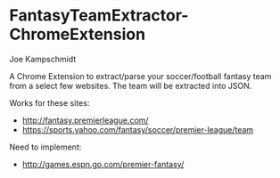FantasyTeamExtractor-ChromeExtension
====================================

Joe Kampschmidt

A Chrome Extension to extract/parse your soccer/football fantasy team from a select few websites. The team will be extracted into JSON.

Works for these sites:

 - <http://fantasy.premierleague.com/>
 - <https://sports.yahoo.com/fantasy/soccer/premier-league/team>

Need to implement:

 - <http://games.espn.go.com/premier-fantasy/>
